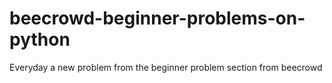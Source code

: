 # beecrowd-beginner-problems-on-python
Everyday a new problem from the beginner problem section from beecrowd
